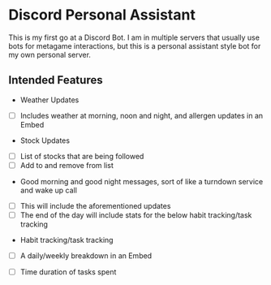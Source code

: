 # Discord Personal Assistant

This is my first go at a Discord Bot. I am in multiple servers that usually use bots for metagame interactions, but this is a personal assistant style bot for my own personal server.


## Intended Features
* Weather Updates
- [ ] Includes weather at morning, noon and night, and allergen updates in an Embed

* Stock Updates
- [ ] List of stocks that are being followed
- [ ] Add to and remove from list

* Good morning and good night messages, sort of like a turndown service and wake up call
- [ ] This will include the aforementioned updates
- [ ] The end of the day will include stats for the below habit tracking/task tracking

* Habit tracking/task tracking
- [ ] A daily/weekly breakdown in an Embed
- [ ] Time duration of tasks spent

